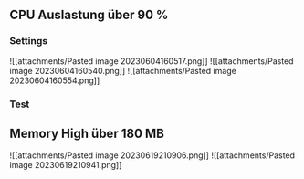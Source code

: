 ## CPU Auslastung über 90 %
### Settings
![[attachments/Pasted image 20230604160517.png]]
![[attachments/Pasted image 20230604160540.png]]
![[attachments/Pasted image 20230604160554.png]]
### Test

## Memory High über 180 MB
![[attachments/Pasted image 20230619210906.png]]
![[attachments/Pasted image 20230619210941.png]]
